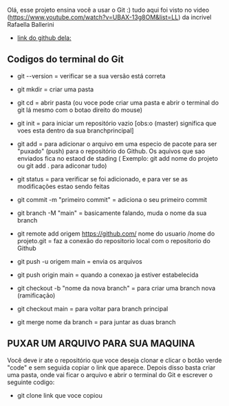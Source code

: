 Olá, esse projeto ensina você a usar o Git :)
tudo aqui foi visto no video 
(https://www.youtube.com/watch?v=UBAX-13g8OM&list=LL)
da incrivel Rafaella Ballerini 
* [link do github dela:](https://github.com/rafaballerini)


## Codigos do terminal do Git

* git --version = verificar se a sua versão está correta

* git mkdir = criar uma pasta 

* git cd = abrir pasta (ou voce pode criar uma pasta e abrir o terminal do git lá mesmo com o botao direito do mouse)

* git init = para iniciar um repositório vazio [obs:o (master) significa que voes esta dentro da sua branchprincipal]

* git add = para adicionar o arquivo em uma especio de pacote para ser "puxado" (push) para o repositório do Github. Os aquivos que sao enviados fica no estaod de stading ( Exemplo: git add nome do projeto ou git add . para adiconar tudo)

* git status = para verificar se foi adicionado, e para ver se as modificações estao sendo feitas

* git commit -m "primeiro commit" = adiciona o seu primeiro commit

* git branch -M "main" = basicamente falando, muda o nome da sua branch

* git remote add origem https://github.com/ nome do usuario /nome do projeto.git = faz a conexâo do repositorio local com o repositorio do Github

* git push -u origem main = envia os arquivos 

* git push origin main = quando a conexao ja estiver estabelecida 

* git checkout -b "nome da nova branch" = para criar uma branch nova (ramificação)

* git checkout main = para voltar para branch principal

* git merge nome da branch = para juntar as duas branch

## PUXAR UM ARQUIVO PARA SUA MAQUINA
Você deve ir ate o repositório que voce deseja clonar e clicar o botão verde "code" e sem seguida copiar o link que aparece. Depois disso basta criar uma pasta, onde vai ficar o arquivo e abrir o terminal do Git e escrever o seguinte codigo: 

* git clone link que voce copiou